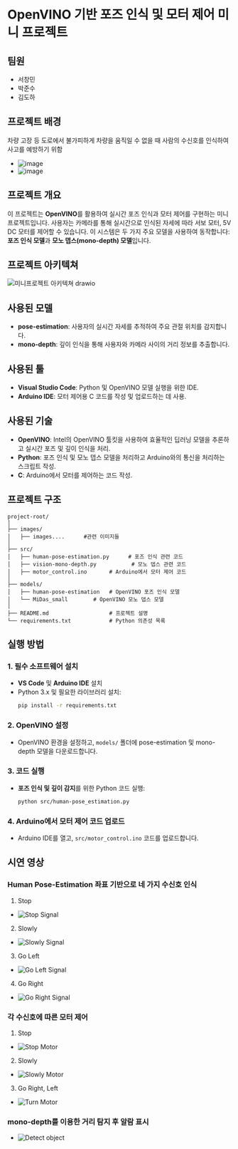 # OpenVINO 기반 포즈 인식 및 모터 제어 미니 프로젝트

## 팀원
- 서창민
- 박준수
- 김도하

## 프로젝트 배경
차량 고장 등 도로에서 불가피하게 차량을 움직일 수 없을 때 사람의 수신호를 인식하여 사고를 예방하기 위함
- ![image](images/ex1.png)
- ![image](images/ex2.png)


## 프로젝트 개요
이 프로젝트는 **OpenVINO**를 활용하여 실시간 포즈 인식과 모터 제어를 구현하는 미니 프로젝트입니다.
사용자는 카메라를 통해 실시간으로 인식된 자세에 따라 서보 모터, 5V DC 모터를 제어할 수 있습니다.
이 시스템은 두 가지 주요 모델을 사용하여 동작합니다: **포즈 인식 모델**과 **모노 뎁스(mono-depth) 모델**입니다.

## 프로젝트 아키텍쳐
![미니프로젝트 아키텍쳐 drawio](images/mini-project.png)


## 사용된 모델
- **pose-estimation**: 사용자의 실시간 자세를 추적하여 주요 관절 위치를 감지합니다.
- **mono-depth**: 깊이 인식을 통해 사용자와 카메라 사이의 거리 정보를 추출합니다.

## 사용된 툴
- **Visual Studio Code**: Python 및 OpenVINO 모델 실행을 위한 IDE.
- **Arduino IDE**: 모터 제어용 C 코드를 작성 및 업로드하는 데 사용.

## 사용된 기술
- **OpenVINO**: Intel의 OpenVINO 툴킷을 사용하여 효율적인 딥러닝 모델을 추론하고 실시간 포즈 및 깊이 인식을 처리.
- **Python**: 포즈 인식 및 모노 뎁스 모델을 처리하고 Arduino와의 통신을 처리하는 스크립트 작성.
- **C**: Arduino에서 모터를 제어하는 코드 작성.

## 프로젝트 구조
```
project-root/
│
├── images/
│   ├── images....      #관련 이미지들
│
├── src/
│   ├── human-pose-estimation.py      # 포즈 인식 관련 코드
│   ├── vision-mono-depth.py           # 모노 뎁스 관련 코드
│   ├── motor_control.ino       # Arduino에서 모터 제어 코드
│
├── models/
│   ├── human-pose-estimation   # OpenVINO 포즈 인식 모델
│   └── MiDas_small        # OpenVINO 모노 뎁스 모델
│
├── README.md                   # 프로젝트 설명
└── requirements.txt            # Python 의존성 목록
```

## 실행 방법

### 1. 필수 소프트웨어 설치
- **VS Code** 및 **Arduino IDE** 설치
- Python 3.x 및 필요한 라이브러리 설치:
  ```bash
  pip install -r requirements.txt
  ```

### 2. OpenVINO 설정
- OpenVINO 환경을 설정하고, `models/` 폴더에 pose-estimation 및 mono-depth 모델을 다운로드합니다.

### 3. 코드 실행
- **포즈 인식 및 깊이 감지**를 위한 Python 코드 실행:
  ```bash
  python src/human-pose_estimation.py
  ```

### 4. Arduino에서 모터 제어 코드 업로드
- Arduino IDE를 열고, `src/motor_control.ino` 코드를 업로드합니다.

## 시연 영상

### Human Pose-Estimation 좌표 기반으로 네 가지 수신호 인식

1. Stop
- ![Stop Signal](images/stop.png)

2. Slowly
- ![Slowly Signal](images/slowly.png)

3. Go Left
- ![Go Left Signal](images/left.png)

4. Go Right
- ![Go Right Signal](images/right.png)

### 각 수신호에 따른 모터 제어

1. Stop
- ![Stop Motor](images/stop.gif)

2. Slowly
- ![Slowly Motor](images/slowly.gif)

3. Go Right, Left
- ![Turn Motor](images/turn.gif)

### mono-depth를 이용한 거리 탐지 후 알람 표시
- ![Detect object](images/detect.gif)
